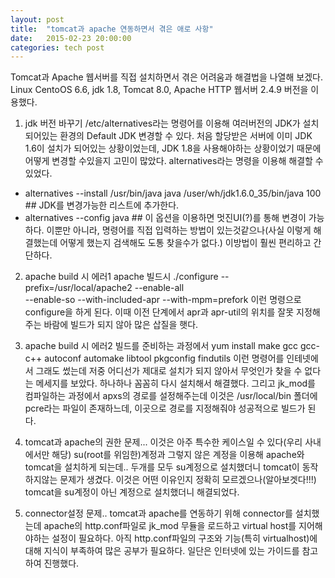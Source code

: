 ```yaml
---
layout: post
title:  "tomcat과 apache 연동하면서 겪은 애로 사항"
date:   2015-02-23 20:00:00
categories: tech post
---
```


Tomcat과 Apache 웹서버를 직접 설치하면서 겪은 어려움과 해결법을 나열해 보겠다.
Linux CentoOS 6.6, jdk 1.8, Tomcat 8.0, Apache HTTP 웹서버 2.4.9 버전을 이용했다.

1. jdk 버전 바꾸기
  /etc/alternatives라는 명령어를 이용해 여러버전의 JDK가 설치되어있는 환경의 Default JDK 변경할 수 있다.
  처음 할당받은 서버에 이미 JDK 1.6이 설치가 되어있는 상황이었는데, JDK 1.8을 사용해야하는 상황이었기 때문에 어떻게 변경할 수있을지 고민이 많았다. alternatives라는 명령을 이용해 해결할 수 있었다.
  - alternatives --install /usr/bin/java java /user/wh/jdk1.6.0_35/bin/java 100 ## JDK를 변경가능한 리스트에 추가한다.
  - alternatives --config java ## 이 옵션을 이용하면 멋진UI(?)를 통해 변경이 가능하다.
  이뿐만 아니라, 명령어를 직접 입력하는 방법이 있는것같으나(사실 이렇게 해결했는데 어떻게 했는지 검색해도 도통 찾을수가 없다.) 이방법이 훨씬 편리하고 간단하다.

2. apache build 시 에러1
  apache 빌드시 
    ./configure
    --prefix=/usr/local/apache2 
    --enable-all         
    --enable-so
    --with-included-apr
    --with-mpm=prefork
이런 명령으로 configure을 하게 된다. 이때 이전 단계에서 apr과 apr-util의 위치를 잘못 지정해 주는 바람에 빌드가 되지 않아 많은 삽질을 햇다.

3. apache build 시 에러2
  빌드를 준비하는 과정에서  yum install make gcc gcc-c++ autoconf automake libtool pkgconfig findutils 이런 명령어를 인테넷에서 그래도 썼는데 저중 어디선가 제대로 설치가 되지 않아서 무엇인가 찾을 수 없다는 메세지를 보았다. 하나하나 꼼꼼히 다시 설치해서 해결했다. 그리고 jk_mod를 컴파일하는 과정에서 apxs의 경로를 설정해주는데 이것은 /usr/local/bin 폴더에 pcre라는 파일이 존재하느데, 이곳으로 경로를 지정해줘야 성공적으로 빌드가 된다.

4. tomcat과 apache의 권한 문제...
  이것은 아주 특수한 케이스일 수 있다(우리 사내에서만 해당) su(root를 위임한)계정과 그렇지 않은 계정을 이용해 apache와 tomcat을 설치하게 되는데.. 두개를 모두 su계정으로 설치했더니 tomcat이 동작하지않는 문제가 생겼다. 이것은 어떤 이유인지 정확히 모르겠으나(알아보겟다!!!) tomcat을 su계정이 아닌 계정으로 설치했더니 해결되었다.

5. connector설정 문제..
  tomcat과 apache를 연동하기 위해 connector를 설치했는데 apache의 http.conf파일로 jk_mod 무듈을 로드하고 virtual host를 지어해야하는 설정이 필요하다. 아직 http.conf파일의 구조와 기능(특히 virtualhost)에 대해 지식이 부족하여 많은 공부가 필요하다. 일단은 인터넷에 있는 가이드를 참고하여 진행했다.
